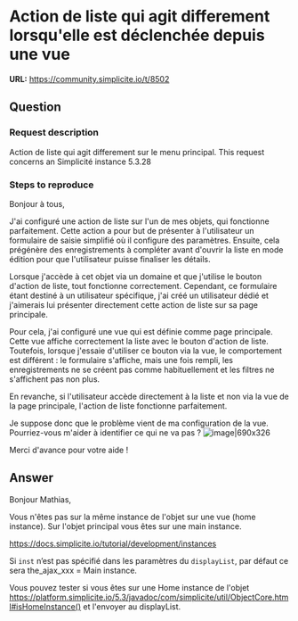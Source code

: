 # Action de liste qui agit differement lorsqu'elle est déclenchée depuis une vue

**URL:** https://community.simplicite.io/t/8502

## Question
### Request description

Action de liste qui agit differement sur le menu principal. 
This request concerns an Simplicité instance 5.3.28

### Steps to reproduce

Bonjour à tous,

J'ai configuré une action de liste sur l'un de mes objets, qui fonctionne parfaitement. Cette action a pour but de présenter à l'utilisateur un formulaire de saisie simplifié où il configure des paramètres. Ensuite, cela prégénère des enregistrements à compléter avant d'ouvrir la liste en mode édition pour que l'utilisateur puisse finaliser les détails.

Lorsque j'accède à cet objet via un domaine et que j'utilise le bouton d'action de liste, tout fonctionne correctement. Cependant, ce formulaire étant destiné à un utilisateur spécifique, j'ai créé un utilisateur dédié et j'aimerais lui présenter directement cette action de liste sur sa page principale.

Pour cela, j'ai configuré une vue qui est définie comme page principale. Cette vue affiche correctement la liste avec le bouton d'action de liste. Toutefois, lorsque j'essaie d'utiliser ce bouton via la vue, le comportement est différent : le formulaire s'affiche, mais une fois rempli, les enregistrements ne se créent pas comme habituellement et les filtres ne s'affichent pas non plus.

En revanche, si l'utilisateur accède directement à la liste et non via la vue de la page principale, l'action de liste fonctionne parfaitement.

Je suppose donc que le problème vient de ma configuration de la vue. Pourriez-vous m'aider à identifier ce qui ne va pas ?
![image|690x326](upload://cp7HaFlwQp65iZjQaTd8FJmlsiZ.png)


Merci d'avance pour votre aide !

## Answer
Bonjour Mathias, 

Vous n'êtes pas sur la même instance de l'objet sur une vue (home instance).
Sur l'objet principal vous êtes sur une main instance. 

https://docs.simplicite.io/tutorial/development/instances

Si `inst` n’est pas spécifié dans les paramètres du `displayList`, par défaut ce sera the_ajax_xxx = Main instance.  

Vous pouvez tester si vous êtes sur une Home instance de l'objet 
https://platform.simplicite.io/5.3/javadoc/com/simplicite/util/ObjectCore.html#isHomeInstance() et l'envoyer au displayList.
